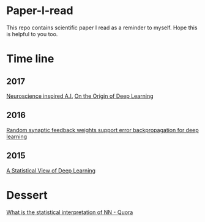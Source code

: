 # Paper-I-read
This repo contains scientific paper I read as a reminder to myself. Hope this is helpful to you too.

# Time line

## 2017
[Neuroscience inspired A.I.](http://www.cell.com/neuron/abstract/S0896-6273(17)30509-3)
[On the Origin of Deep Learning](https://arxiv.org/pdf/1702.07800.pdf)

## 2016

[Random synaptic feedback weights support error backpropagation for deep learning](https://www.nature.com/articles/ncomms13276#s1)

## 2015

[A Statistical View of Deep Learning](http://blog.shakirm.com/wp-content/uploads/2015/07/SVDL.pdf)

# Dessert 
[What is the statistical interpretation of NN - Quora](https://www.quora.com/What-is-a-statistical-interpretation-of-neural-networks)
